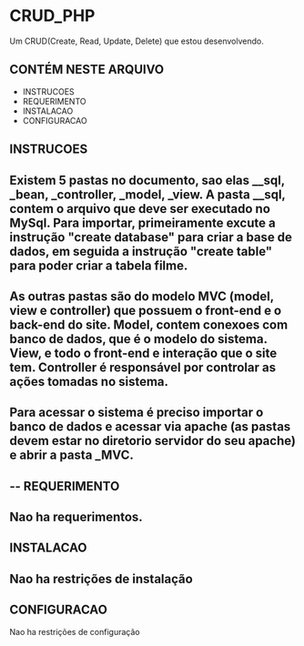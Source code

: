 # CRUD_PHP
Um CRUD(Create, Read, Update, Delete) que estou desenvolvendo.

CONTÉM NESTE ARQUIVO
---------------------   
 * INSTRUCOES
 * REQUERIMENTO
 * INSTALACAO
 * CONFIGURACAO

INSTRUCOES
------------
Existem 5 pastas no documento, sao elas __sql, _bean, _controller, _model, _view.
A pasta __sql, contem o arquivo que deve ser executado no MySql. Para importar, primeiramente excute a instrução "create database" para criar a base de dados, em seguida a instrução "create table" para poder criar a tabela filme.
--
As outras pastas são do modelo MVC (model, view e controller) que possuem o front-end e o back-end do site. Model, contem conexoes com banco de dados, que é o modelo do sistema. View, e todo o front-end e interação que o site tem. Controller é responsável por controlar as ações tomadas no sistema.
--
Para acessar o sistema é preciso importar o banco de dados e acessar via apache (as pastas devem estar no diretorio servidor do seu apache) e abrir a pasta _MVC.
--
--
REQUERIMENTO
------------
Nao ha requerimentos.
--
INSTALACAO
------------
Nao ha restrições de instalação
--
CONFIGURACAO
-------------
Nao ha restrições de configuração